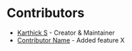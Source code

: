 # Contributors

- [Karthick S](https://github.com/Karthick01234) - Creator & Maintainer
- [Contributor Name](https://github.com/contributor) - Added feature X
